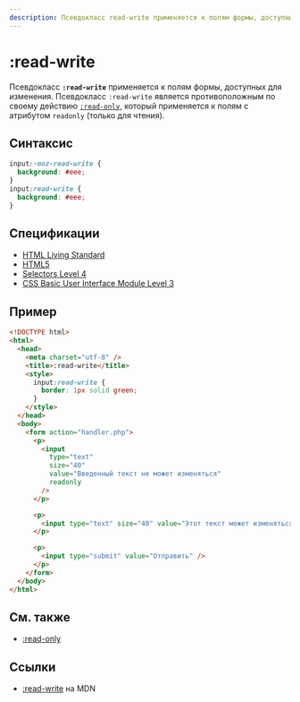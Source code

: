 ```yaml
---
description: Псевдокласс read-write применяется к полям формы, доступных для изменения
---
```


# :read-write

Псевдокласс **`:read-write`** применяется к полям формы, доступных для изменения. Псевдокласс `:read-write` является противоположным по своему действию [`:read-only`](read-only.md), который применяется к полям с атрибутом `readonly` (только для чтения).

## Синтаксис

```css
input:-moz-read-write {
  background: #eee;
}
input:read-write {
  background: #eee;
}
```

## Спецификации

- [HTML Living Standard](https://html.spec.whatwg.org/multipage/semantics-other.html#selector-read-write)
- [HTML5](https://www.w3.org/TR/html50/disabled-elements.html#selector-read-write)
- [Selectors Level 4](https://drafts.csswg.org/selectors-4/#rw-pseudos)
- [CSS Basic User Interface Module Level 3](https://drafts.csswg.org/css-ui-3/#pseudo-ro-rw)

## Пример

```html
<!DOCTYPE html>
<html>
  <head>
    <meta charset="utf-8" />
    <title>:read-write</title>
    <style>
      input:read-write {
        border: 1px solid green;
      }
    </style>
  </head>
  <body>
    <form action="handler.php">
      <p>
        <input
          type="text"
          size="40"
          value="Введенный текст не может изменяться"
          readonly
        />
      </p>

      <p>
        <input type="text" size="40" value="Этот текст может изменяться" />
      </p>

      <p>
        <input type="submit" value="Отправить" />
      </p>
    </form>
  </body>
</html>
```

## См. также

- [:read-only](read-only.md)

## Ссылки

- [:read-write](https://developer.mozilla.org/ru/docs/Web/CSS/:read-write) на MDN
